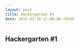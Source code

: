 ```yaml
---
layout: post
title: Hackergarten #1
date: 2015-03-10 17:00:00 +0100
---
```

Hackergarten #1
-----------------
